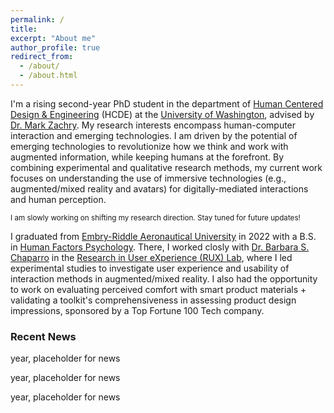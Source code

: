 ```yaml
---
permalink: /
title:
excerpt: "About me"
author_profile: true
redirect_from: 
  - /about/
  - /about.html
---
```


I'm a rising second-year PhD student in the department of [Human Centered Design & Engineering][hcde] (HCDE) at the [University of Washington][uw], advised by [Dr. Mark Zachry][mark]. My research interests encompass human-computer interaction and emerging technologies. I am driven by the potential of emerging technologies to revolutionize how we think and work with augmented information, while keeping humans at the forefront. By combining experimental and qualitative research methods, my current work focuses on understanding the use of immersive technologies (e.g., augmented/mixed reality and avatars) for digitally-mediated interactions and human perception. 

<small> I am slowly working on shifting my research direction. Stay tuned for future updates! </small>

I graduated from [Embry-Riddle Aeronautical University][erau] in 2022 with a B.S. in [Human Factors Psychology][hf]. There, I worked closly with [Dr. Barbara S. Chaparro][barb] in the [Research in User eXperience (RUX) Lab][rux], where I led experimental studies to investigate user experience and usability of interaction methods in augmented/mixed reality. I also had the opportunity to work on evaluating perceived comfort with smart product materials + validating a toolkit's comprehensiveness in assessing product design impressions, sponsored by a Top Fortune 100 Tech company.

### Recent News

year, placeholder for news

year, placeholder for news

year, placeholder for news





[erau]: https://daytonabeach.erau.edu
[hcde]: https://www.hcde.washington.edu
[hf]: https://daytonabeach.erau.edu/college-arts-sciences/human-factors
[rux]: https://daytonabeach.erau.edu/about/labs/research-user-experience
[uw]: https://www.washington.edu


[andy]: https://www.linkedin.com/in/soohyunmoon
[connie]: https://www.linkedin.com/in/connie-hyyang
[emma]: https://ej-mcdonnell.github.io
[jon]: https://jonfroehlich.github.io
[kate]: https://kateringland.com
[leah]: https://www.hcde.washington.edu/findlater
[mark]: https://www.hcde.washington.edu/zachry
[pitch]: https://wspitch.github.io
[sophie]: https://www.linkedin.com/in/sophieparkdesign
[tessa]: https://tessaeagle.github.io


[barb]: https://faculty.erau.edu/Barbara.Chaparro
[carmen]: https://www.linkedin.com/in/carmen-van-ommen
[crystal]: https://www.linkedin.com/in/crystal-fausett
[jenna]: https://www.linkedin.com/in/jenna-korentsides
[jess]: https://www.linkedin.com/in/jessycaderby
[jose]: https://www.linkedin.com/in/jose-mathew787
[katlyn]: https://www.linkedin.com/in/katlyn-skilton
[keebler]: https://faculty.erau.edu/Joseph.Keebler
[kelly]: https://www.linkedin.com/in/kellyjuneharris
